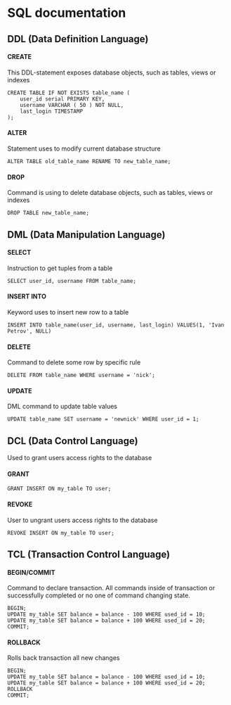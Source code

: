 # SQL documentation

## DDL (Data Definition Language)

#### CREATE
This DDL-statement exposes database objects, such as tables, views or indexes
```
CREATE TABLE IF NOT EXISTS table_name (
    user_id serial PRIMARY KEY,
    username VARCHAR ( 50 ) NOT NULL,
    last_login TIMESTAMP
);
```

#### ALTER
Statement uses to modify current database structure
```
ALTER TABLE old_table_name RENAME TO new_table_name;
```

#### DROP
Command is using to delete database objects, such as tables, views or indexes
```
DROP TABLE new_table_name;
```

## DML (Data Manipulation Language)

#### SELECT
Instruction to get tuples from a table
```
SELECT user_id, username FROM table_name;
```

#### INSERT INTO
Keyword uses to insert new row to a table
```
INSERT INTO table_name(user_id, username, last_login) VALUES(1, 'Ivan Petrov', NULL)
```

#### DELETE
Command to delete some row by specific rule
```
DELETE FROM table_name WHERE username = 'nick';
```

#### UPDATE
DML command to update table values
```
UPDATE table_name SET username = 'newnick' WHERE user_id = 1;
```

## DCL (Data Control Language)
Used to grant users access rights to the database
#### GRANT
```
GRANT INSERT ON my_table TO user;
```

#### REVOKE
User to ungrant users access rights to the database
```
REVOKE INSERT ON my_table TO user;
```

## TCL (Transaction Control Language)

#### BEGIN/COMMIT
Command to declare transaction. All commands inside of transaction or successfully completed or no one of command changing state.
```
BEGIN;
UPDATE my_table SET balance = balance - 100 WHERE used_id = 10;
UPDATE my_table SET balance = balance + 100 WHERE used_id = 20;
COMMIT;
```

#### ROLLBACK
Rolls back transaction all new changes
```
BEGIN;
UPDATE my_table SET balance = balance - 100 WHERE used_id = 10;
UPDATE my_table SET balance = balance + 100 WHERE used_id = 20;
ROLLBACK
COMMIT;
```
